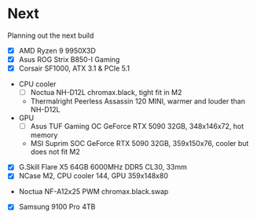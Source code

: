 # Next

Planning out the next build

- [x] AMD Ryzen 9 9950X3D
- [x] Asus ROG Strix B850-I Gaming
- [x] Corsair SF1000, ATX 3.1 & PCIe 5.1
- CPU cooler
  - [ ] Noctua NH-D12L chromax.black, tight fit in M2
  - Thermalright Peerless Assassin 120 MINI, warmer and louder than NH-D12L
- GPU
  - [ ] Asus TUF Gaming OC GeForce RTX 5090 32GB, 348x146x72, hot memory
  - MSI Suprim SOC GeForce RTX 5090 32GB, 359x150x76, cooler but does not fit M2
- [x] G.Skill Flare X5 64GB 6000MHz DDR5 CL30, 33mm
- [x] NCase M2, CPU cooler 144, GPU 359x148x80
- Noctua NF-A12x25 PWM chromax.black.swap
- [x] Samsung 9100 Pro 4TB
